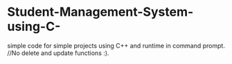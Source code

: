 # Student-Management-System-using-C-
simple code for simple projects using C++ and runtime in command prompt. //No delete and update functions :).
